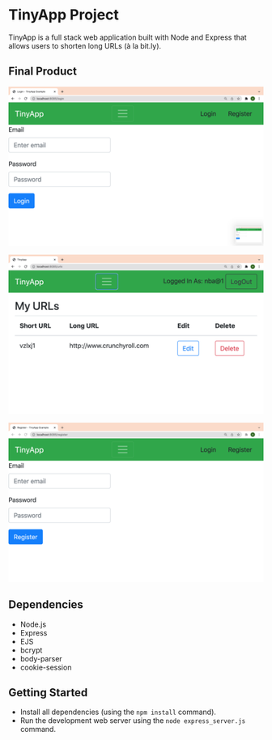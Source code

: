 # TinyApp Project

TinyApp is a full stack web application built with Node and Express that allows users to shorten long URLs (à la bit.ly).

## Final Product

!["screenshot description"](https://github.com/Akremibrahim/tinyapp/blob/master/docs/login-page.png)

!["screenshot description"](https://github.com/Akremibrahim/tinyapp/blob/master/docs/myURLS-page.png)

!["screenshot description"](https://github.com/Akremibrahim/tinyapp/blob/master/docs/register-page.png)

## Dependencies

- Node.js
- Express
- EJS
- bcrypt
- body-parser
- cookie-session

## Getting Started

- Install all dependencies (using the `npm install` command).
- Run the development web server using the `node express_server.js` command.